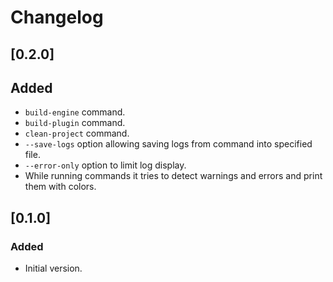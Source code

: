 # Changelog

## [0.2.0]

## Added

- `build-engine` command.
- `build-plugin` command.
- `clean-project` command.
- `--save-logs` option allowing saving logs from command into specified file.
- `--error-only` option to limit log display.
- While running commands it tries to detect warnings and errors and print them with colors. 

## [0.1.0]

### Added

- Initial version.